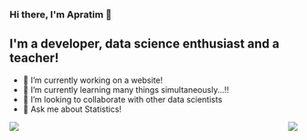 ### Hi there, I'm Apratim 👋
## I'm a developer, data science enthusiast and a teacher!
<!--
**axen46/axen46** is a ✨ _special_ ✨ repository because its `README.md` (this file) appears on your GitHub profile.
- 🤔 I’m looking for help with ...
- - 📫 How to reach me: ...
- - 😄 Pronouns: ...
- - ⚡ Fun fact: ...
- - Here are some ideas to get you started:
-->

- 🔭 I’m currently working on a website!
- 🌱 I’m currently learning many things simultaneously...!!
- 👯 I’m looking to collaborate with other data scientists
- 💬 Ask me about Statistics!

<p>

<a herf="https://github.com/anuraghazra/github-readme-stats">
<img align="left" src="https://github-readme-stats.vercel.app/api?username=axen46&count_private=true&show_icons=true" />
</a>

<a herf="https://github.com/anuraghazra/github-readme-stats">
<img align="right" src="https://github-readme-stats.vercel.app/api/top-langs/?username=axen46&layout=compact&langs_count=10" />
</a>

</p>
